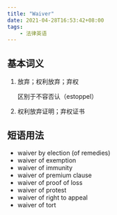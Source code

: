 ```yaml
---
title: "Waiver"
date: 2021-04-28T16:53:42+08:00
tags: 
    - 法律英语
---
```


## 基本词义

1. 放弃；权利放弃；弃权

   区别于不容否认（estoppel）

2. 权利放弃证明；弃权证书

## 短语用法

* waiver by election (of remedies)
* waiver of exemption
* waiver of immunity
* waiver of premium clause
* waiver of proof of loss
* waiver of protest
* waiver of right to appeal 
* waiver of tort